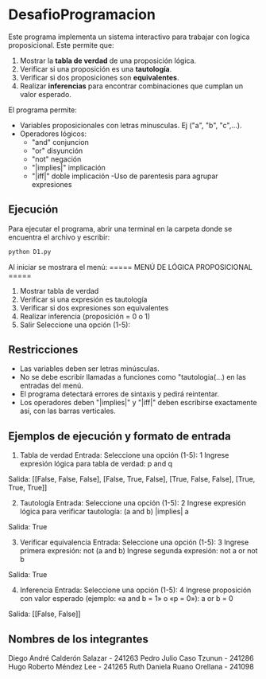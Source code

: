 # DesafioProgramacion

Este programa implementa un sistema interactivo para trabajar con logica proposicional.
Este permite que: 
1. Mostrar la **tabla de verdad** de una proposición lógica.
2. Verificar si una proposición es una **tautología**.
3. Verificar si dos proposiciones son **equivalentes**.
4. Realizar **inferencias** para encontrar combinaciones que cumplan un valor esperado.

El programa permite:
- Variables proposicionales con letras minusculas. Ej ("a", "b", "c",...).
- Operadores lógicos: 
    - "and" conjuncion 
    - "or" disyunción
    - "not" negación
    - "|implies|" implicación
    - "|iff|" doble implicación
-Uso de parentesis para agrupar expresiones

## Ejecución
Para ejecutar el programa, abrir una terminal en la carpeta donde se encuentra el archivo y escribir:

```bash
python D1.py
```

Al iniciar se mostrara el menú:
===== MENÚ DE LÓGICA PROPOSICIONAL =====
1. Mostrar tabla de verdad
2. Verificar si una expresión es tautología
3. Verificar si dos expresiones son equivalentes
4. Realizar inferencia (proposición = 0 o 1)
5. Salir
Seleccione una opción (1-5):

## Restricciones 
- Las variables deben ser letras minúsculas. 
- No se debe escribir llamadas a funciones como "tautologia(...) en las entradas del menú. 
- El programa detectará errores de sintaxis y pedirá reintentar.
- Los operadores deben "|implies|" y "|iff|" deben escribirse exactamente así, con las barras verticales.


## Ejemplos de ejecución y formato de entrada 
1. Tabla de verdad 
Entrada: 
Seleccione una opción (1-5): 1
Ingrese expresión lógica para tabla de verdad: p and q

Salida: 
[[False, False, False],
 [False, True, False],
 [True, False, False],
 [True, True, True]]

2. Tautología
Entrada: 
Seleccione una opción (1-5): 2
Ingrese expresión lógica para verificar tautología: (a and b) |implies| a

Salida: 
True

3. Verificar equivalencia
Entrada: 
Seleccione una opción (1-5): 3
Ingrese primera expresión: not (a and b)
Ingrese segunda expresión: not a or not b

Salida: 
True

4. Inferencia
Entrada: 
Seleccione una opción (1-5): 4
Ingrese proposición con valor esperado (ejemplo: «a and b = 1» o «p = 0»): a or b = 0

Salida: 
[[False, False]]

## Nombres de los integrantes
Diego André Calderón Salazar - 241263
Pedro Julio Caso Tzunun - 241286
Hugo Roberto Méndez Lee - 241265
Ruth Daniela Ruano Orellana - 241098
